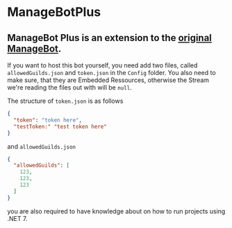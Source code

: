 # ManageBotPlus

## ManageBot Plus is an extension to the [original ManageBot](http://invite.managebot.xyz). 


If you want to host this bot yourself, you need add two files, called `allowedGuilds.json` and `token.json` in the `Config` folder.
You also need to make sure, that they are Embedded Ressources, otherwise the Stream we're reading the files out with will be `null`.

The structure of `token.json` is as follows
```json
{
  "token": "token here",
  "testToken:" "test token here"
}
```
and `allowedGuilds.json`
```json
{
  "allowedGuilds": [
    123, 
    123, 
    123 
  ]
}
```

you are also required to have knowledge about on how to run projects using .NET 7.
